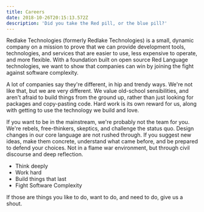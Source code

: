```yaml
---
title: Careers
date: 2018-10-26T20:15:13.572Z
description: 'Did you take the Red pill, or the blue pill?'
---
```

Redlake Technologies (formerly Redlake Technologies) is a small, dynamic company on a mission to prove that we can provide development tools, technologies, and services that are easier to use, less expensive to operate, and more flexible. With a foundation built on open source Red Language technologies, we want to show that companies can win by joining the fight against software complexity.

A lot of companies say they're different, in hip and trendy ways. We're not like that, but we are very different. We value old-school sensibilities, and aren't afraid to build things from the ground up, rather than just looking for packages and copy-pasting code. Hard work is its own reward for us, along with getting to use the technology we build and love. 

If you want to be in the mainstream, we're probably not the team for you. We're rebels, free-thinkers, skeptics, and challenge the status quo. Design changes in our core language are not rushed through. If you suggest new ideas, make them concrete, understand what came before, and be prepared to defend your choices. Not in a flame war  environment, but through civil discourse and deep reflection. 

* Think deeply
* Work hard
* Build things that last
* Fight Software Complexity

If those are things you like to do, want to do, and need to do, give us a shout.
